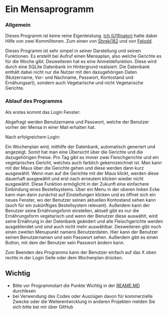 # Ein Mensaprogramm

### Allgemein
Dieses Programm ist keine reine Eigenleistung. [Ich (U1finator)](https://github.com/U1finator) hatte dabei Hilfe von zwei Kommilitonen.
Zum einen von [Shreki182](https://github.com/Shreki182) und von [Felodd](https://github.com/Felodd).

Dieses Programm ist sehr simpel in seiner Darstellung und seinen Funktionen.
Es erstellt bei Aufruf einen Mensaplan, also welche Gerichte es für die Woche gibt. 
Desweiteren hat es eine Anmeldefunktion. Diese wird durch eine SQLite Datenbank im Hintergrund realisiert.
Die Datenbank enthält dabei nicht nur die Nutzer mit den dazugehörigen Daten (Nutzername, Vor- und Nachname, Passwort, Kontostand und Ernähungsart), sondern auch Vegetarische und nicht Vegetarische Gerichte.

### Ablauf des Programms
Als erstes kommt das Login Fenster:

 Abgefragt werden Benutzername und Passwort, welche der Benutzer vorher der Mensa in einer Mail erhalten hat.
 
Nach erfolgreichem Login: 

Ein Wochenplan wird, mithilfe der Datenbank, automatisch generiert und angezeigt. Somit hat man eine Übersicht über die Gerichte und die dazugehörigen Preise. Pro Tag gibt es immer zwei Fleischgerichte und ein vegetarisches Gericht, welches auch farblich gekennzeichnet ist. Man kann mit der Maus über die Gerichte gehen und diese werden dann kurz ausgewählt. 
Wenn man auf die Gerichte mit der Maus klickt, werden diese dauerhaft ausgewählt und erst nach erneutem klicken wieder nicht ausgewählt. Diese Funktion ermöglicht in der Zukunft eine einfachere Einbindung eines Bestellsystems. Über ein Menu in der oberen linken Ecke kann man dann zunächst auf Einstellungen klicken und es öffnet sich ein neues Fenster, wo der Benutzer seinen aktuellen Kontostand sehen kann (auch für ein zukünftiges Bestellsystem relevant). 
Außerdem kann der Benutzer seine Ernährungsform einstellen, aktuell gibt es nur die Ernährungsform vegetarisch und wenn der Benutzer diese auswählt, wird seine Ernährung in der Datenbank geändert und alle Fleischgerichte werden ausgeblendet und sind auch nicht mehr auswählbar. Desweiteren gibt noch einen zweiten Menupunkt namens Benutzerdaten. 
Hier kann der Benutzer seinen Benutzernamen und sein Passwort sehen. Außerdem gibt es einen Button, mit dem der Benutzer sein Passwort ändern kann. 

Zum Beenden des Programms kann der Benutzer einfach auf das X oben rechts in der Login Seite oder dem Wochenplan drücken.


## Wichtig
  - Bitte vor Programmstart die Punkte Wichtig in der [REAME.MD](https://github.com/U1finator/HSPV-Projekt/blob/main/README.md) durchlesen
  - bei Verwendung des Codes oder Auszügen davon für kommerzielle Zwecke oder die Weiterentwicklung in anderen Projekten melden Sie sich bitte bei mir über GitHub
